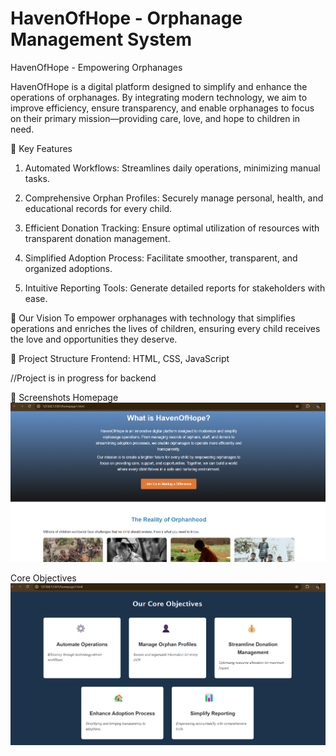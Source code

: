 # HavenOfHope - Orphanage Management System
HavenOfHope - Empowering Orphanages

HavenOfHope is a digital platform designed to simplify and enhance the operations of orphanages. By integrating modern technology, we aim to improve efficiency, ensure transparency, and enable orphanages to focus on their primary mission—providing care, love, and hope to children in need.

🌟 Key Features
1. Automated Workflows: 
Streamlines daily operations, minimizing manual tasks.

2. Comprehensive Orphan Profiles: 
Securely manage personal, health, and educational records for every child.

3. Efficient Donation Tracking: 
Ensure optimal utilization of resources with transparent donation management.

4. Simplified Adoption Process: 
Facilitate smoother, transparent, and organized adoptions.

5. Intuitive Reporting Tools: 
Generate detailed reports for stakeholders with ease.

🎯 Our Vision
To empower orphanages with technology that simplifies operations and enriches the lives of children, ensuring every child receives the love and opportunities they deserve.

📂 Project Structure
Frontend: HTML, CSS, JavaScript

//Project is in progress for backend

📸 Screenshots
Homepage
![Alt Text](img\homeview.png "Homepage")


Core Objectives
![Alt Text](img\objectives.png "Core objectives")